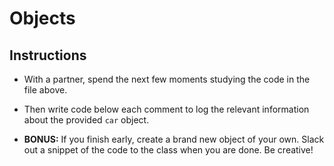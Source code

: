 # Objects

## Instructions

- With a partner, spend the next few moments studying the code in the file above.

- Then write code below each comment to log the relevant information about the provided `car` object.

- **BONUS:** If you finish early, create a brand new object of your own. Slack out a snippet of the code to the class when you are done. Be creative!
